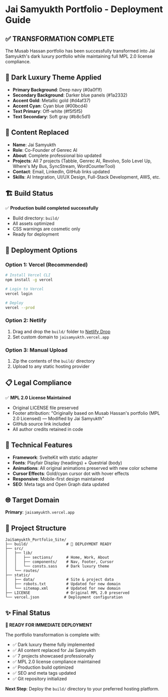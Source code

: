 # Jai Samyukth Portfolio - Deployment Guide

## ✅ TRANSFORMATION COMPLETE

The Musab Hassan portfolio has been successfully transformed into Jai Samyukth's dark luxury portfolio while maintaining full MPL 2.0 license compliance.

## 🎨 Dark Luxury Theme Applied

- **Primary Background**: Deep navy (#0a0f1f)
- **Secondary Background**: Darker blue panels (#1a2332)
- **Accent Gold**: Metallic gold (#d4af37)
- **Accent Cyan**: Cyan blue (#00bcd4)
- **Text Primary**: Off-white (#f5f5f5)
- **Text Secondary**: Soft gray (#b8c5d1)

## 📝 Content Replaced

- **Name**: Jai Samyukth
- **Role**: Co-Founder of Genrec AI
- **About**: Complete professional bio updated
- **Projects**: All 7 projects (Tabble, Genrec AI, Revolvo, Solo Level Up, Where's My Bus, SyncStream, WordCounterTool)
- **Contact**: Email, LinkedIn, GitHub links updated
- **Skills**: AI Integration, UI/UX Design, Full-Stack Development, AWS, etc.

## 🏗️ Build Status

✅ **Production build completed successfully**
- Build directory: `build/`
- All assets optimized
- CSS warnings are cosmetic only
- Ready for deployment

## 🚀 Deployment Options

### Option 1: Vercel (Recommended)
```bash
# Install Vercel CLI
npm install -g vercel

# Login to Vercel
vercel login

# Deploy
vercel --prod
```

### Option 2: Netlify
1. Drag and drop the `build/` folder to [Netlify Drop](https://app.netlify.com/drop)
2. Set custom domain to `jaisamyukth.vercel.app`

### Option 3: Manual Upload
1. Zip the contents of the `build/` directory
2. Upload to any static hosting provider

## 📋 Legal Compliance

✅ **MPL 2.0 License Maintained**
- Original LICENSE file preserved
- Footer attribution: "Originally based on Musab Hassan's portfolio (MPL 2.0 Licensed) — Modified by Jai Samyukth"
- GitHub source link included
- All author credits retained in code

## 🔧 Technical Features

- **Framework**: SvelteKit with static adapter
- **Fonts**: Playfair Display (headings) + Questrial (body)
- **Animations**: All original animations preserved with new color scheme
- **Cursor Effects**: Gold/cyan cursor dot with hover effects
- **Responsive**: Mobile-first design maintained
- **SEO**: Meta tags and Open Graph data updated

## 🌐 Target Domain

**Primary**: `jaisamyukth.vercel.app`

## 📁 Project Structure

```
JaiSamyukth_Portfolio_Site/
├── build/                 # 🚀 DEPLOYMENT READY
├── src/
│   ├── lib/
│   │   ├── sections/      # Home, Work, About
│   │   ├── components/    # Nav, Footer, Cursor
│   │   └── consts.sass    # Dark luxury theme
│   └── routes/
├── static/
│   ├── data/              # Site & project data
│   ├── robots.txt         # Updated for new domain
│   └── sitemap.xml        # Updated for new domain
├── LICENSE                # Original MPL 2.0 preserved
└── vercel.json           # Deployment configuration
```

## ✨ Final Status

**🎯 READY FOR IMMEDIATE DEPLOYMENT**

The portfolio transformation is complete with:
- ✅ Dark luxury theme fully implemented
- ✅ All content replaced for Jai Samyukth
- ✅ 7 projects showcased professionally
- ✅ MPL 2.0 license compliance maintained
- ✅ Production build optimized
- ✅ SEO and meta tags updated
- ✅ Git repository initialized

**Next Step**: Deploy the `build/` directory to your preferred hosting platform.
